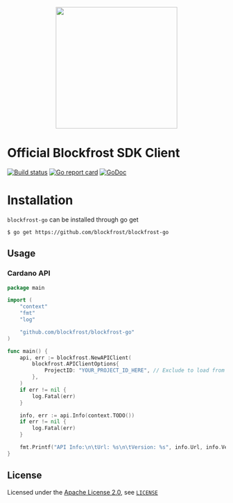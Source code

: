 <p align="center">
  <a href="https://blockfrost.io" target="_blank" align="center">
    <img src="https://blockfrost.io/images/logo.svg" width="280">
  </a>
  <br />
</p>

# Official Blockfrost SDK Client

[![Build status](https://github.com/blockfrost/blockfrost-go/actions/workflows/test.yml/badge.svg?branch=staging)](https://github.com/blockfrost/blockfrost-go/actions/workflows/test.yml)
[![Go report card](https://goreportcard.com/badge/github.com/blockfrost/blockfrost-go)](https://goreportcard.com/report/github.com/blockfrost/blockfrost-go)
[![GoDoc](https://godoc.org/github.com/blockfrost/blockfrost-go?status.svg)](https://godoc.org/github.com/blockfrost/blockfrost-go)


# Installation

`blockfrost-go` can be installed through go get

```console
$ go get https://github.com/blockfrost/blockfrost-go
```

## Usage

### Cardano API
```go
package main

import (
	"context"
	"fmt"
	"log"

	"github.com/blockfrost/blockfrost-go"
)

func main() {
	api, err := blockfrost.NewAPIClient(
		blockfrost.APIClientOptions{
            ProjectID: "YOUR_PROJECT_ID_HERE", // Exclude to load from env:BLOCKFROST_PROJECT_ID
        },
	)
	if err != nil {
		log.Fatal(err)
	}

	info, err := api.Info(context.TODO())
	if err != nil {
		log.Fatal(err)
	}

	fmt.Printf("API Info:\n\tUrl: %s\n\tVersion: %s", info.Url, info.Version)
}
```

## License

Licensed under the [Apache License 2.0](https://opensource.org/licenses/Apache-2.0), see [`LICENSE`](https://github.com/blockfrost/blockfrost-go/blob/master/LICENSE)
